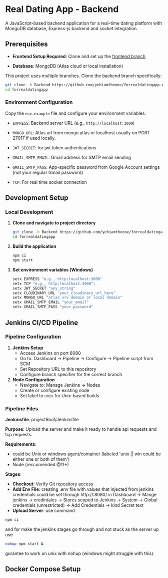 # Real Dating App - Backend

A JavaScript-based backend application for a real-time dating platform with MongoDB database, Express-js backend and socket integration.

## Prerequisites

- **Frontend Setup Required**: Clone and set up the [frontend branch](https://github.com/yehiamtheone/forrealdatingapp/tree/Frontend) 

- **Database**: MongoDB (Atlas cloud or local installation)


This project uses multiple branches. Clone the backend branch specifically:

```bash
git clone -b Backend https://github.com/yehiamtheone/forrealdatingapp.git
cd forrealdatingapp
```

### Environment Configuration

Copy the `env.example` file and configure your environment variables:

- `EXPRESS`: Backend server URL (e.g., `http://localhost:3000`)

- `MONGO_URL`: Atlas url from mongo atlas or localhost usually on PORT 27017
if used locally.   
 
- `JWT_SECRET`: for jwt token authentications

- `GMAIL_SMTP_EMAIL`: Gmail address for SMTP email sending

- `GMAIL_SMTP_PASS`: App-specific password from Google Account settings (not your regular Gmail password)

- `TCP`: For real time socket connection

## Development Setup

### Local Development

1. **Clone and navigate to project directory**
   ```bash
   git clone -b Backend https://github.com/yehiamtheone/forrealdatingapp.git
   cd forrealdatingapp
   ```
2. **Build the application**
   ```bash
   npm ci
   npm start
   
   ```
3. **Set environment variables (Windows)**
   ```bat
   setx EXPRESS "e.g., http:localhost:3000"
   setx TCP "e.g., http:localhost:3000"\
   setx JWT_SECRET "any_string"
   setx CLOUDINARY_URL "your_cloudinary_url_here"
   setx MONGO_URL "atlas srv domain or local domain"
   setx GMAIL_SMTP_EMAIL "your_email"
   setx GMAIL_SMTP_PASS "your_password"
   ```

## Jenkins CI/CD Pipeline

### Pipeline Configuration

1. **Jenkins Setup**
   - Access Jenkins on port 8080
   - Go to: Dashboard → Pipeline → Configure → Pipeline script from SCM
   - Set Repository URL to this repository
   - Configure branch specifier for the correct branch
2. **Node Configuration**
   - Navigate to: Manage Jenkins → Nodes
   - Create or configure existing node
   - Set label to `unix` for Unix-based builds

### Pipeline Files
**Jenkinsfile**: projectRoot/Jenkinsfile

**Purpose**: Upload the server and make it ready to handle api requests and tcp requests.

**Requirements**: 
- could be Unix or windows agent/container (labeled 'unix || win could be either one or both of them')
- Node (reccomended @11+)

**Stages**:
- **Checkout**: Verify Git repository access
- **Add Env File**: creating .env file
with values that injected from jenkins credentials
could be set through http://<your-domain>:8080/ in Dashboard -> Mange jenkins -> credintales -> Stores scoped to Jenkins -> System -> Global credentials (unrestricted) -> Add Credentials -> kind Secret text
- **Upload Server**: use command 
```sh
npm ci
```
and for make the jenkins stages go through and not stuck as the server up 
use
```sh
nohup npm start &
```
gurantee to work on unix with nohup (windows might struggle with this).

## Docker Compose Setup


